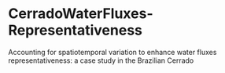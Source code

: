 # CerradoWaterFluxes-Representativeness
Accounting for spatiotemporal variation to enhance water fluxes representativeness: a case study in the Brazilian Cerrado
